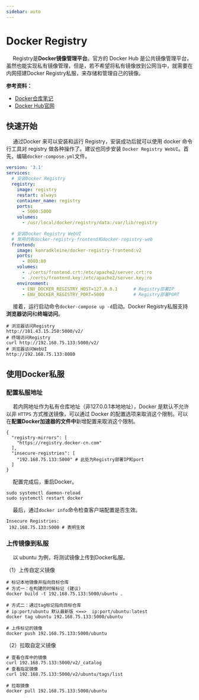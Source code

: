```yaml
---
sidebar: auto
---
```

# Docker Registry

​	　Registry是**Docker镜像管理平台**。官方的 Docker Hub 是公共镜像管理平台，虽然也能实现私有镜像管理，但是，若不希望将私有镜像放到公网当中，就需要在内网搭建Docker Registry私服，来存储和管理自己的镜像。



**参考资料：**

- <a href="./docker.html#docker仓库" target="_blank">Docker仓库笔记</a>
- [Docker Hub官网](https://hub.docker.com/)



## 快速开始

​	　通过Docker 来可以安装和运行 Registry，安装成功后就可以使用 docker 命令行工具对 registry 做各种操作了。建议也同步安装 `Docker Registry WebUI`。首先，编辑`docker-compose.yml`文件。

```yaml
version: '3.1'
services:
  # 安装Docker Registry
  registry:
    image: registry
    restart: always
    container_name: registry
    ports:
      - 5000:5000
    volumes:
      - /usr/local/docker/registry/data:/var/lib/registry
  
  # 安装Docker Registry WebUI
  # 常用的有docker-registry-frontend和docker-registry-web
  frontend:
    image: konradkleine/docker-registry-frontend:v2
    ports:
      - 8080:80
    volumes:
      - ./certs/frontend.crt:/etc/apache2/server.crt:ro
      - ./certs/frontend.key:/etc/apache2/server.key:ro
    environment:
      - ENV_DOCKER_REGISTRY_HOST=127.0.0.1      # Registry部署IP
      - ENV_DOCKER_REGISTRY_PORT=5000           # Registry部署PORT
```

​	　接着，运行启动命令`docker-compose up -d`启动。Docker Registry私服支持**浏览器访问**和**终端访问**。

```shell
# 浏览器访问Registry
http://101.43.15.250:5000/v2/
# 终端访问Registry
curl http://192.168.75.133:5000/v2/
# 浏览器访问WebUI
http://192.168.75.133:8080
```



## 使用Docker私服

### 配置私服地址

​	　若内网地址作为私有仓库地址（非127.0.0.1本地地址），Docker 是默认不允许以非 `HTTPS` 方式推送镜像，可以通过 Docker 的配置选项来取消这个限制。可以在**配置Docker加速器的文件中**新增配置来取消这个限制。

```json{5-7}
{
  "registry-mirrors": [
    "https://registry.docker-cn.com"
  ],
  "insecure-registries": [
    "192.168.75.133:5000" # 此处为Registry部署IP和port
  ]
}
```

​	　配置完成后，重启Docker。

```shell
sudo systemctl daemon-reload
sudo systemctl restart docker
```

​	　最后，通过`docker info`命令检查客户端配置是否生效。

```shell
Insecure Registries:
 192.168.75.133:5000 # 表明生效
```



### 上传镜像到私服

​	　以 ubuntu 为例，将测试镜像上传到Docker私服。

（1）上传自定义镜像

```shell
# 标记本地镜像并指向目标仓库
# 方式一：在构建的时候标记 (建议) 
docker build -t 192.168.75.133:5000/ubuntu .

# 方式二：通过tag标记指向目标仓库
# ip:port/ubuntu 默认最新版 <==>  ip:port/ubuntu:latest 
docker tag ubuntu 192.168.75.133:5000/ubuntu

# 上传标记的镜像
docker push 192.168.75.133:5000/ubuntu
```



（2）拉取自定义镜像

```shell
# 查看仓库中的镜像
curl 192.168.75.133:5000/v2/_catalog
# 查看指定镜像
curl 192.168.75.133:5000/v2/ubuntu/tags/list

# 拉取镜像
docker pull 192.168.75.133:5000/ubuntu
```

